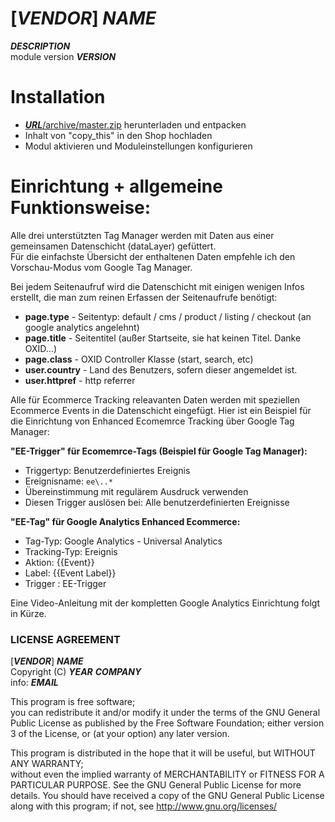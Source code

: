# [___VENDOR___] ___NAME___  
___DESCRIPTION___  
module version ___VERSION___

# Installation
* [___URL___/archive/master.zip](___URL___/archive/master.zip) herunterladen und entpacken
* Inhalt von "copy_this" in den Shop hochladen
* Modul aktivieren und Moduleinstellungen konfigurieren

# Einrichtung + allgemeine Funktionsweise:
Alle drei unterstützten Tag Manager werden mit Daten aus einer gemeinsamen Datenschicht (dataLayer) gefüttert.   
Für die einfachste Übersicht der enthaltenen Daten empfehle ich den Vorschau-Modus vom Google Tag Manager.

Bei jedem Seitenaufruf wird die Datenschicht mit einigen wenigen Infos erstellt, die man zum reinen Erfassen der Seitenaufrufe benötigt:
 + **page.type** - Seitentyp: default / cms / product / listing / checkout (an google analytics angelehnt) 
 + **page.title** - Seitentitel (außer Startseite, sie hat keinen Titel. Danke OXID...)
 + **page.class** - OXID Controller Klasse (start, search, etc)
 + **user.country** - Land des Benutzers, sofern dieser angemeldet ist.
 + **user.httpref** - http referrer
 
Alle für Ecommerce Tracking releavanten Daten werden mit speziellen Ecommerce Events in die Datenschicht eingefügt.
Hier ist ein Beispiel für die Einrichtung von Enhanced Ecomemrce Tracking über Google Tag Manager:
  
**"EE-Trigger" für Ecomemrce-Tags (Beispiel für Google Tag Manager):**  
+ Triggertyp: Benutzerdefiniertes Ereignis
+ Ereignisname: ``ee\..*``
+ Übereinstimmung mit regulärem Ausdruck verwenden
+ Diesen Trigger auslösen bei: Alle benutzerdefinierten Ereignisse

**"EE-Tag" für Google Analytics Enhanced Ecommerce:**
+ Tag-Typ: Google Analytics - Universal Analytics
+ Tracking-Typ: Ereignis
+ Aktion: {{Event}}
+ Label: {{Event Label}}
+ Trigger : EE-Trigger

Eine Video-Anleitung mit der kompletten Google Analytics Einrichtung folgt in Kürze.


### LICENSE AGREEMENT
   [___VENDOR___] ___NAME___  
   Copyright (C) ___YEAR___ ___COMPANY___  
   info:  ___EMAIL___  
  
   This program is free software;  
   you can redistribute it and/or modify it under the terms of the GNU General Public License as published by the Free Software Foundation;
   either version 3 of the License, or (at your option) any later version.
  
   This program is distributed in the hope that it will be useful, but WITHOUT ANY WARRANTY;  
   without even the implied warranty of MERCHANTABILITY or FITNESS FOR A PARTICULAR PURPOSE. See the GNU General Public License for more details.
   You should have received a copy of the GNU General Public License along with this program; if not, see <http://www.gnu.org/licenses/>